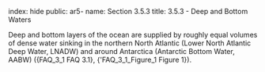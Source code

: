 index: hide
public: ar5-
name: Section 3.5.3
title: 3.5.3 - Deep and Bottom Waters

Deep and bottom layers of the ocean are supplied by roughly equal volumes of dense water sinking in the northern North Atlantic (Lower North Atlantic Deep Water, LNADW) and around Antarctica (Antarctic Bottom Water, AABW) ({FAQ_3_1 FAQ 3.1}, {'FAQ_3_1_Figure_1 Figure 1}).
